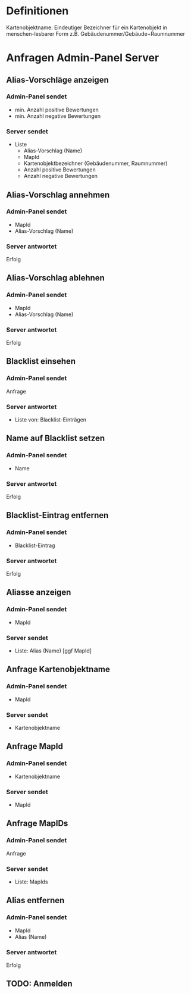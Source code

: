 # Definitionen
Kartenobjektname: Eindeutiger Bezeichner für ein Kartenobjekt in menschen-lesbarer Form z.B. Gebäudenummer/Gebäude+Raumnummer

# Anfragen Admin-Panel Server

## Alias-Vorschläge anzeigen
### Admin-Panel sendet
- min. Anzahl positive Bewertungen
- min. Anzahl negative Bewertungen
### Server sendet
- Liste
    - Alias-Vorschlag (Name)
    - MapId
    - Kartenobjektbezeichner (Gebäudenummer, Raumnummer)
    - Anzahl positive Bewertungen
    - Anzahl negative Bewertungen

## Alias-Vorschlag annehmen
### Admin-Panel sendet
- MapId
- Alias-Vorschlag (Name)
### Server antwortet
Erfolg

## Alias-Vorschlag ablehnen
### Admin-Panel sendet
- MapId
- Alias-Vorschlag (Name)
### Server antwortet
Erfolg

## Blacklist einsehen
### Admin-Panel sendet
Anfrage
### Server antwortet
- Liste von: Blacklist-Einträgen

## Name auf Blacklist setzen
### Admin-Panel sendet
- Name
### Server antwortet
Erfolg

## Blacklist-Eintrag entfernen
### Admin-Panel sendet
- Blacklist-Eintrag
### Server antwortet
Erfolg

## Aliasse anzeigen
### Admin-Panel sendet
- MapId
### Server sendet
- Liste: Alias (Name) [ggf MapId]

## Anfrage Kartenobjektname
### Admin-Panel sendet
- MapId
### Server sendet
- Kartenobjektname

## Anfrage MapId
### Admin-Panel sendet
- Kartenobjektname
### Server sendet
- MapId

## Anfrage MapIDs
### Admin-Panel sendet
Anfrage
### Server sendet
- Liste: MapIds

## Alias entfernen
### Admin-Panel sendet
- MapId
- Alias (Name)
### Server antwortet
Erfolg


## TODO: Anmelden